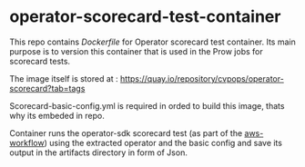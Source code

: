 # operator-scorecard-test-container
This repo contains *Dockerfile* for Operator scorecard test container. Its main purpose is to version this container that is used in the Prow jobs for scorecard tests.

The image itself is stored at : https://quay.io/repository/cvpops/operator-scorecard?tab=tags

Scorecard-basic-config.yml is required in orded to build this image, thats why its embeded in repo.

Container runs the operator-sdk scorecard test (as part of the [aws-workflow](https://github.com/openshift/release/blob/master/ci-operator/step-registry/optional-operators/cvp-common/aws/optional-operators-cvp-common-aws-workflow.yaml)) using the extracted operator and the basic config and save its output in the artifacts directory in form of Json.